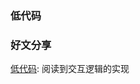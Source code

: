<!--
abbrlink: a1dszd19
-->

### 低代码

### 好文分享

[低代码](https://zhuanlan.zhihu.com/p/451340998): 阅读到交互逻辑的实现
